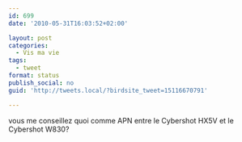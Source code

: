 ```yaml
---
id: 699
date: '2010-05-31T16:03:52+02:00'

layout: post
categories:
  - Vis ma vie
tags:
  - tweet
format: status
publish_social: no
guid: 'http://tweets.local/?birdsite_tweet=15116670791'

---
```


vous me conseillez quoi comme APN entre le Cybershot HX5V et le Cybershot W830?